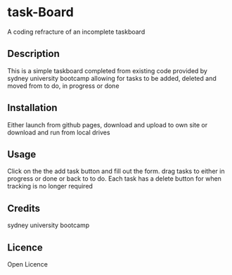 # task-Board
A coding refracture of an incomplete taskboard

## Description
This is a simple taskboard completed from existing code provided by sydney university bootcamp allowing for tasks to be added, deleted and moved from to do, in progress or done

## Installation
Either launch from github pages, download and upload to own site or download and run from local drives

## Usage
Click on the the add task button and fill out the form. drag tasks to either in progress or done or back to to do. Each task has a delete button for when tracking is no longer required

## Credits
sydney university bootcamp

## Licence
Open Licence